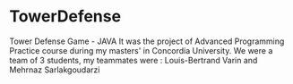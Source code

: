 # TowerDefense
Tower Defense Game - JAVA
It was the project of Advanced Programming Practice course during my masters' in Concordia University.
We were a team of 3 students, my teammates were : Louis-Bertrand Varin and Mehrnaz Sarlakgoudarzi 

